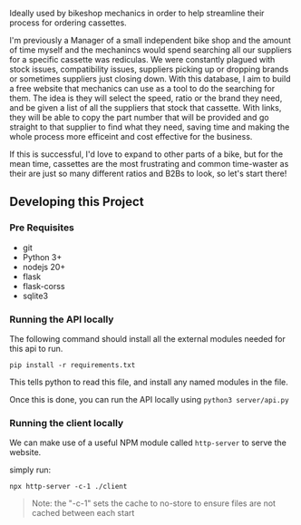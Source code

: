 Ideally used by bikeshop mechanics in order to help streamline their process for ordering cassettes.

I'm previously a Manager of a small independent bike shop and the amount of time myself and the mechanincs would spend searching all our suppliers for a specific cassette was rediculas. We were constantly plagued with stock issues, compatibility issues, suppliers picking up or dropping brands or sometimes suppliers just closing down. With this database, I aim to build a free website that mechanics can use as a tool to do the searching for them. The idea is they will select the speed, ratio or the brand they need, and be given a list of all the suppliers that stock that cassette. With links, they will be able to copy the part number that will be provided and go straight to that supplier to find what they need, saving time and making the whole process more efficeint and cost effective for the business.

If this is successful, I'd love to expand to other parts of a bike, but for the mean time, cassettes are the most frustrating and common time-waster as their are just so many different ratios and B2Bs to look, so let's start there!

## Developing this Project

### Pre Requisites
 - git
 - Python 3+
 - nodejs 20+
 - flask
 - flask-corss
 - sqlite3

### Running the API locally

The following command should install all the external modules needed for this api to run.
```shell
pip install -r requirements.txt
```

This tells python to read this file, and install any named modules in the file.

Once this is done, you can run the API locally using `python3 server/api.py`

### Running the client locally

We can make use of a useful NPM module called `http-server` to serve the website.

simply run:
```shell
npx http-server -c-1 ./client
```
> Note: the "-c-1" sets the cache to no-store to ensure files are not cached between each start
